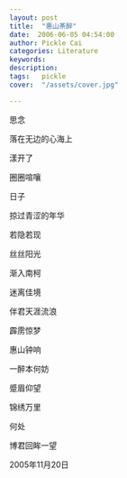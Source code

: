 ```yaml
---
layout: post  
title:  "惠山茶醉"
date:  2006-06-05 04:54:00
author: Pickle Cai  
categories: Literature  
keywords: 
description:   
tags:	pickle   
cover:  "/assets/cover.jpg"  

---
```


 



 



思念



落在无边的心海上



漾开了



圈圈喧嚷



日子



掠过青涩的年华



若隐若现



丝丝阳光



渐入南柯

 

迷离佳境

伴君天涯流浪



霹雳惊梦



惠山钟响



一醉本何妨



蹙眉仰望

 

锦绣万里

何处



博君回眸一望



 2005年11月20日



		    


